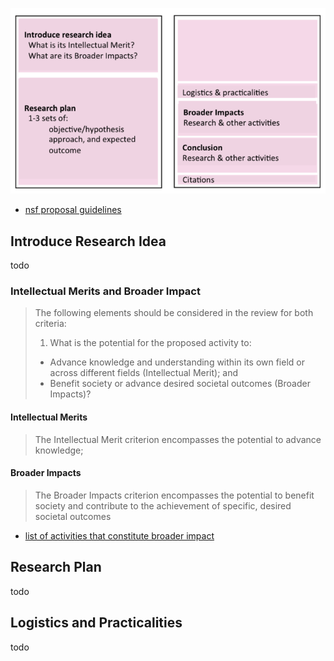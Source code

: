 ![](.assets/Pasted%20image%2020230905164411.png)
- [nsf proposal guidelines](https://mitcommlab.mit.edu/broad/commkit/nsf-research-proposal/)
## Introduce Research Idea

todo
### Intellectual Merits and Broader Impact

> The following elements should be considered in the review for both criteria:
> 1. What is the potential for the proposed activity to:
>   - Advance knowledge and understanding within its own field or across different fields (Intellectual Merit); and
> 	- Benefit society or advance desired societal outcomes (Broader Impacts)?
#### Intellectual Merits
> The Intellectual Merit criterion encompasses the potential to advance knowledge;
> 
#### Broader Impacts
> The Broader Impacts criterion encompasses the potential to benefit society and contribute to the achievement of specific, desired societal outcomes

- [list of activities that constitute broader impact](http://www.nsf.gov/pubs/2007/nsf07046/nsf07046.jsp)

## Research Plan

todo 
## Logistics and Practicalities

todo


